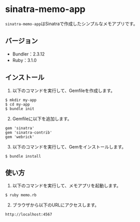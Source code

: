 # sinatra-memo-app

`sinatra-memo-app`はSinatraで作成したシンプルなメモアプリです。

## バージョン

- Bundler：2.3.12
- Ruby：3.1.0

## インストール

1. 以下のコマンドを実行して、Gemfileを作成します。
```
$ mkdir my-app
$ cd my-app
$ bundle init
```

2. Gemfileに以下を追加します。
```
gem 'sinatra'
gem 'sinatra-contrib'
gem 'webrick'
```

3. 以下のコマンドを実行して、Gemをインストールします。
```
$ bundle install
```

## 使い方

1. 以下のコマンドを実行して、メモアプリを起動します。
```
$ ruby memo.rb
```

2. ブラウザから以下のURLにアクセスします。

```
http://localhost:4567
```
